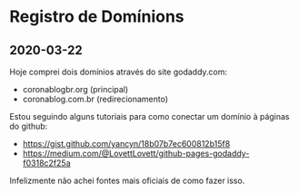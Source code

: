 # Registro de Domínions

## 2020-03-22

Hoje comprei dois domínios através do site godaddy.com:
- coronablogbr.org (principal)
- coronablog.com.br (redirecionamento)

Estou seguindo alguns tutoriais para como conectar um domínio à páginas do github:
- https://gist.github.com/yancyn/18b07b7ec600812b15f8
- https://medium.com/@LovettLovett/github-pages-godaddy-f0318c2f25a

Infelizmente não achei fontes mais oficiais de como fazer isso.